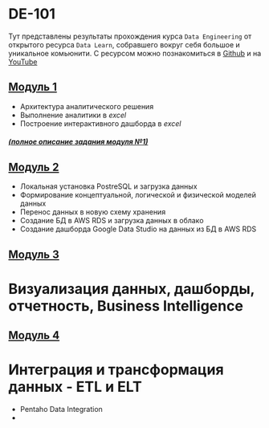 # DE-101
Тут представлены результаты прохождения курса ```Data Engineering``` от открытого ресурса ```Data Learn```, собравшего вокруг себя большое и уникальное комьюнити. С ресурсом можно познакомиться в [Github](https://github.com/ReIZzz/data-engineering) и на [YouTube](https://www.youtube.com/channel/UCWki7GBUE5lDMJCbn4e1XMg)

## [Модуль 1](https://github.com/ReIZzz/DE-101/blob/main/Module%201/readme.md)
- Архитектура аналитического решения
- Выполнение аналитики в _excel_
- Построение интерактивного дашборда в _excel_
##### [(полное описание задания модуля №1)](https://github.com/Data-Learn/data-engineering/blob/master/DE-101%20Modules/Module01/DE%20-%20101%20Lab%201.1/readme.md)

## [Модуль 2](https://github.com/ReIZzz/DE-101/blob/main/Module%202/ReadMe.md)
- Локальная установка PostreSQL и загрузка данных
- Формирование концептуальной, логической и физической моделей данных 
- Перенос данных в новую схему хранения
- Создание БД в AWS RDS и загрузка данных в облако
- Создание дашборда Google Data Studio на данных из БД в AWS RDS

## [Модуль 3](https://github.com/ReIZzz/DE-101/blob/main/Module%203/Readme.md)
# Визуализация данных, дашборды, отчетность, Business Intelligence



## [Модуль 4](https://github.com/ReIZzz/DE-101/blob/main/Module_4/Readme.md)
# Интеграция и трансформация данных - ETL и ELT
- Pentaho Data Integration
- 
